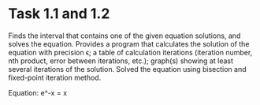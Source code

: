 # Task 1.1 and 1.2

Finds the interval that contains one of the given equation
solutions, and solves the equation. Provides a program that calculates the solution of the equation with precision ϵ; a table of calculation iterations (iteration number, nth product, error between iterations, etc.); graph(s) showing at least several iterations of the solution. Solved the equation using bisection and fixed-point iteration method.

Equation: e^-x = x

